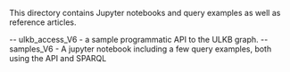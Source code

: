 This directory contains Jupyter notebooks and query examples as well as reference articles. 

-- ulkb_access_V6 - a sample programmatic API to the ULKB graph. 
-- samples_V6 - A jupyter notebook including a few query examples, both using the API and SPARQL
